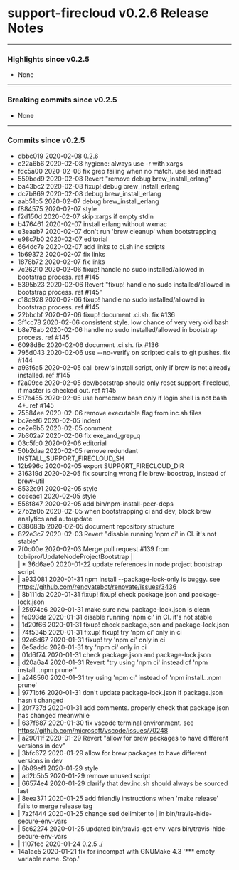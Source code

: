 # support-firecloud v0.2.6 Release Notes

---

### Highlights since v0.2.5

* None

---

### Breaking commits since v0.2.5

* None

---

### Commits since v0.2.5

* dbbc019 2020-02-08 0.2.6
* c22a6b6 2020-02-08 hygiene: always use -r with xargs
* fdc5a00 2020-02-08 fix grep failing when no match. use sed instead
* 559bed9 2020-02-08 Revert "remove debug brew_install_erlang"
* ba43bc2 2020-02-08 fixup! debug brew_install_erlang
* dc7b869 2020-02-08 debug brew_install_erlang
* aab51b5 2020-02-07 debug brew_install_erlang
* f884575 2020-02-07 style
* f2d150d 2020-02-07 skip xargs if empty stdin
* b476461 2020-02-07 install erlang without wxmac
* e3eaab7 2020-02-07 don't run 'brew cleanup' when bootstrapping
* e98c7b0 2020-02-07 editorial
* 664dc7e 2020-02-07 add links to ci.sh inc scripts
* 1b69372 2020-02-07 fix links
* 1878b72 2020-02-07 fix links
* 7c26210 2020-02-06 fixup! handle no sudo installed/allowed in bootstrap process. ref #145
* 5395b23 2020-02-06 Revert "fixup! handle no sudo installed/allowed in bootstrap process. ref #145"
* c18d928 2020-02-06 fixup! handle no sudo installed/allowed in bootstrap process. ref #145
* 22bbcbf 2020-02-06 fixup! document .ci.sh. fix #136
* 3f1cc78 2020-02-06 consistent style. low chance of very very old bash
* b8e78ab 2020-02-06 handle no sudo installed/allowed in bootstrap process. ref #145
* 6098d8c 2020-02-06 document .ci.sh. fix #136
* 795d043 2020-02-06 use --no-verify on scripted calls to git pushes. fix #144
* a93f6a5 2020-02-05 call brew's install script, only if brew is not already installed. ref #145
* f2a09cc 2020-02-05 dev/bootstrap should only reset support-firecloud, if master is checked out. ref #145
* 517e455 2020-02-05 use homebrew bash only if login shell is not bash 4+. ref #145
* 75584ee 2020-02-06 remove executable flag from inc.sh files
* bc7eef6 2020-02-05 indent
* ce2e9b5 2020-02-05 comment
* 7b302a7 2020-02-06 fix exe_and_grep_q
* 03c5fc0 2020-02-06 editorial
* 50b2daa 2020-02-05 remove redundant INSTALL_SUPPORT_FIRECLOUD_SH
* 12b996c 2020-02-05 export SUPPORT_FIRECLOUD_DIR
* 316319d 2020-02-05 fix sourcing wrong file brew-boostrap, instead of brew-util
* 8532c91 2020-02-05 style
* cc6cac1 2020-02-05 style
* 558f847 2020-02-05 add bin/npm-install-peer-deps
* 27b2a0b 2020-02-05 when bootstrapping ci and dev, block brew analytics and autoupdate
* 638083b 2020-02-05 document repository structure
* 822e3c7 2020-02-03 Revert "disable running 'npm ci' in CI. it's not stable"
*   7f0c00e 2020-02-03 Merge pull request #139 from tobiipro/UpdateNodeProjectBootstrap
|\
| * 36d6ae0 2020-01-22 update references in node project bootstrap script
* | a933081 2020-01-31 npm install --package-lock-only is buggy. see https://github.com/renovatebot/renovate/issues/3436
* | 8b111da 2020-01-31 fixup! fixup! check package.json and package-lock.json
* | 25974c6 2020-01-31 make sure new package-lock.json is clean
* | fe093da 2020-01-31 disable running 'npm ci' in CI. it's not stable
* | 1d20f66 2020-01-31 fixup! check package.json and package-lock.json
* | 74f534b 2020-01-31 fixup! fixup! try 'npm ci' only in ci
* | 92e6d67 2020-01-31 fixup! try 'npm ci' only in ci
* | 6e5addc 2020-01-31 try 'npm ci' only in ci
* | 01d6f74 2020-01-31 check package.json and package-lock.json
* | d20a6a4 2020-01-31 Revert "try using 'npm ci' instead of 'npm install...npm prune'"
* | a248560 2020-01-31 try using 'npm ci' instead of 'npm install...npm prune'
* | 9771bf6 2020-01-31 don't update package-lock.json if package.json hasn't changed
* | 20f737d 2020-01-31 add comments. properly check that package.json has changed meanwhile
* | 637f887 2020-01-30 fix vscode terminal environment. see https://github.com/microsoft/vscode/issues/70248
* | a29011f 2020-01-29 Revert "allow for brew packages to have different versions in dev"
* | 3bfc672 2020-01-29 allow for brew packages to have different versions in dev
* | 6b89ef1 2020-01-29 style
* | ad2b5b5 2020-01-29 remove unused script
* | 66574e4 2020-01-29 clarify that dev.inc.sh should always be sourced last
* | 8eea371 2020-01-25 add friendly instructions when 'make release' fails to merge release tag
* | 7a2f444 2020-01-25 change sed delimiter to | in bin/travis-hide-secure-env-vars
* | 5c62274 2020-01-25 updated bin/travis-get-env-vars bin/travis-hide-secure-env-vars
* | 1107fec 2020-01-24 0.2.5
./
* 14a1ac5 2020-01-21 fix for incompat with GNUMake 4.3 '*** empty variable name.  Stop.'
